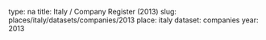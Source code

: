 type: na
title: Italy / Company Register (2013)
slug: places/italy/datasets/companies/2013
place: italy
dataset: companies
year: 2013
